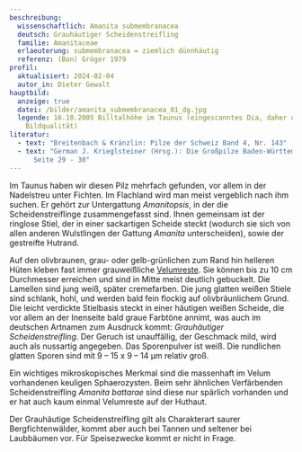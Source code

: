 ```yaml
---
beschreibung:
  wissenschaftlich: Amanita submembranacea
  deutsch: Grauhäutiger Scheidenstreifling
  familie: Amanitaceae
  erlaeuterung: submembranacea = ziemlich dünnhäutig
  referenz: (Bon) Gröger 1979
profil:
  aktualisiert: 2024-02-04
  autor_in: Dieter Gewalt
hauptbild:
  anzeige: true
  datei: /bilder/amanita_submembranacea_01_dg.jpg
  legende: 16.10.2005 Billtalhöhe im Taunus (eingescanntes Dia, daher die mäßige
    Bildqualität)
literatur:
  - text: "Breitenbach & Kränzlin: Pilze der Schweiz Band 4, Nr. 143"
  - text: "German J. Krieglsteiner (Hrsg.): Die Großpilze Baden-Württembergs Band 4
      Seite 29 - 30"
---
```

Im Taunus haben wir diesen Pilz mehrfach gefunden, vor allem in der Nadelstreu unter Fichten. Im Flachland wird man meist vergeblich nach ihm suchen. Er gehört zur Untergattung *Amanitopsis*, in der die Scheidenstreiflinge zusammengefasst sind. Ihnen gemeinsam ist der ringlose Stiel, der in einer sackartigen Scheide steckt (wodurch sie sich von allen anderen Wulstlingen der Gattung *Amanita* unterscheiden), sowie der gestreifte Hutrand.

Auf den olivbraunen, grau- oder gelb-grünlichen zum Rand hin helleren Hüten kleben fast immer grauweißliche [Velumreste](Velum "Glossar"). Sie können bis zu 10 cm Durchmesser erreichen und sind in Mitte meist deutlich gebuckelt. Die Lamellen sind jung weiß, später cremefarben. Die jung glatten weißen Stiele sind schlank, hohl, und werden bald fein flockig auf olivbräunlichem Grund. Die leicht verdickte Stielbasis steckt in einer häutigen weißen Scheide, die vor allem an der Inenseite bald graue Farbtöne annimt, was auch im deutschen Artnamen zum Ausdruck kommt: *Grauhäutiger Scheidenstreifling*. Der Geruch ist unauffällig, der Geschmack mild, wird auch als nussartig angegeben. Das Sporenpulver ist weiß. Die rundlichen glatten Sporen sind mit 9 – 15 x 9 – 14 µm relativ groß.

Ein wichtiges mikroskopisches Merkmal sind die massenhaft im Velum vorhandenen keuligen Sphaerozysten. Beim sehr ähnlichen Verfärbenden Scheidenstreifling *Amanita battarae* sind diese nur spärlich vorhanden und er hat auch kaum einmal Velumreste auf der Huthaut.

Der Grauhäutige Scheidenstreifling gilt als Charakterart saurer Bergfichtenwälder, kommt aber auch bei Tannen und seltener bei Laubbäumen vor. Für Speisezwecke kommt er nicht in Frage.